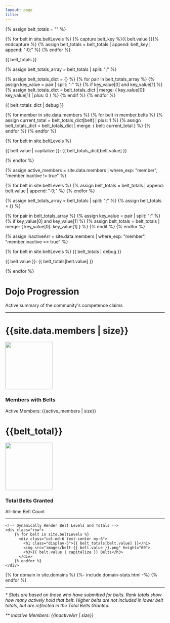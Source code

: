 ```yaml
---
layout: page
title:
---
```


<!-- Step 1: Initialize an empty string to hold our belt totals -->
{% assign belt_totals = "" %}

<!-- Step 2: Dynamically add each belt key with an initial value of 0 -->
{% for belt in site.beltLevels %}
  {% capture belt_key %}{{ belt.value }}{% endcapture %}
  {% assign belt_totals = belt_totals | append: belt_key | append: ":0;" %}
{% endfor %}

<!-- Debugging: Output the belt_totals string to verify it's being created correctly -->
<p>{{ belt_totals }}</p>

<!-- Step 3: Convert the belt_totals string into an array of key-value pairs -->
{% assign belt_totals_array = belt_totals | split: ";" %}

<!-- Step 4: Create a dictionary from this array of key-value pairs -->
{% assign belt_totals_dict = {} %}
{% for pair in belt_totals_array %}
  {% assign key_value = pair | split: ":" %}
  {% if key_value[0] and key_value[1] %}
    {% assign belt_totals_dict = belt_totals_dict | merge: { key_value[0]: key_value[1] | plus: 0 } %}
  {% endif %}
{% endfor %}

<!-- Debugging: Output the dictionary to see its structure -->
{{ belt_totals_dict | debug }}

<!-- Step 5: Modify the values dynamically (this example shows how you can increase totals) -->
{% for member in site.data.members %}
  {% for belt in member.belts %}
    {% assign current_total = belt_totals_dict[belt] | plus: 1 %}
    {% assign belt_totals_dict = belt_totals_dict | merge: { belt: current_total } %}
  {% endfor %}
{% endfor %}

<!-- Step 6: Output the final belt totals -->
{% for belt in site.beltLevels %}
  <p>{{ belt.value | capitalize }}: {{ belt_totals_dict[belt.value] }}</p>
{% endfor %}



{% assign active_members = site.data.members | where_exp: "member", "member.inactive != true" %}

<!-- Manually initialize each belt level total -->
{% for belt in site.beltLevels %}
  {% assign belt_totals = belt_totals | append: belt.value | append: ":0;" %}
{% endfor %}

<!-- Now split the belt_totals string back into usable parts -->
{% assign belt_totals_array = belt_totals | split: ";" %}
{% assign belt_totals = {} %}

<!-- Loop through the split array and set each belt's value -->
{% for pair in belt_totals_array %}
  {% assign key_value = pair | split: ":" %}
  {% if key_value[0] and key_value[1] %}
    {% assign belt_totals = belt_totals | merge: { key_value[0]: key_value[1] } %}
  {% endif %}
{% endfor %}

<!-- Inactive Members -->
{% assign inactiveArr = site.data.members | where_exp: "member", "member.inactive == true" %}

{% for belt in site.beltLevels %}
  {{ belt_totals | debug }}
  <p>{{ belt.value }}: {{ belt_totals[belt.value] }}</p>
{% endfor %}

<div class="jumbotron p-5">
    <h1 class="display-4">Dojo Progression</h1>
    <p class="lead">Active summary of the community's competence claims</p>
    <hr class="my-4">
    <div class="row">
        <div class="col-md-6 text-center my-4">
            <h1 class="display-4">{{site.data.members | size}}</h1>
            <img class="m-2" src="images/285989_AdvisoryCouncil_R_orange.png" height="150">
            <h3>Members with Belts</h3>
            <span>Active Members: {{active_members | size}}</span>
        </div>
        <div class="col-md-6 text-center my-4">
            <h1 class="display-4">{{belt_total}}</h1>
            <img class="m-2" src="images/286568_Badge_R_orange.png" height="150">
            <h3>Total Belts Granted</h3>
            <span>All-time Belt Count</span>
        </div>
    </div>
    <hr class="my-5">

    <!-- Dynamically Render Belt Levels and Totals -->
    <div class="row">
        {% for belt in site.beltLevels %}
          <div class="col-md-6 text-center my-6">
            <h1 class="display-5">{{ belt_totals[belt.value] }}</h1>
            <img src="images/belt-{{ belt.value }}.png" height="60">
            <h3>{{ belt.value | capitalize }} Belts</h3>
          </div>
        {% endfor %}
    </div>

</div>
<div class="row">
    {% for domain in site.domains %}
        {%- include domain-stats.html -%}
    {% endfor %}
</div>
<hr class="my-4">
<p><em>* Stats are based on those who have submitted for belts. Rank totals show how many actively hold that belt. Higher belts are not included in lower belt totals, but are reflected in the Total Belts Granted.</em></p>
<p><em>** Inactive Members: {{inactiveArr | size}}</em></p>
